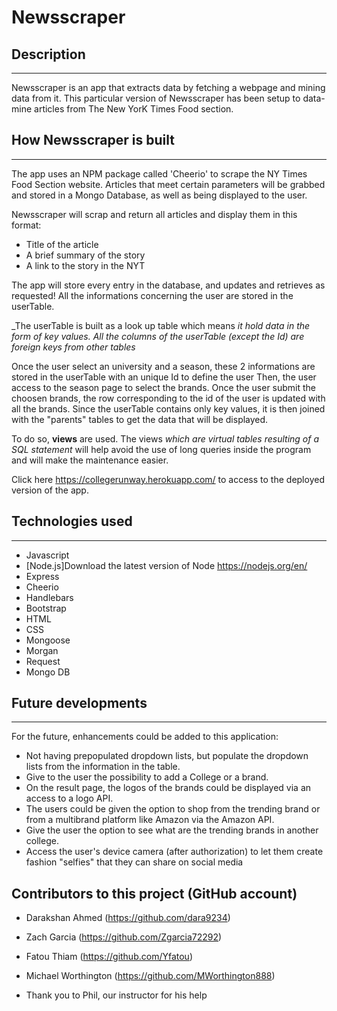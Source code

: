 # Newsscraper

## Description
----------------------
Newsscraper is an app that extracts data by fetching a webpage and mining data from it. This particular version of Newsscraper has been setup to data-mine articles from The New YorK Times Food section. 


## How Newsscraper is built
-----------------------------------
The app uses an NPM package called 'Cheerio' to scrape the NY Times Food Section website. Articles that meet certain parameters will be grabbed and stored in a Mongo Database, as well as being displayed to the user.

Newsscraper will scrap and return all articles and display them in this format: 

- Title of the article 
- A brief summary of the story
- A link to the story in the NYT




The app will store every entry in the database, and updates and retrieves as requested!
All the informations concerning the user are stored in the userTable.

_The userTable is built as a look up table which means _it hold data in the form of key values. All the columns of the userTable (except the Id) are foreign keys from other tables_

Once the user select an university and a season, these 2 informations are stored in the userTable with an unique Id to define the user
Then, the user access to the season page to select the brands. Once the user submit the choosen brands, the row corresponding to the id of the user is updated with all the brands.
Since the userTable contains only key values, it is then joined with the "parents" tables to get the data that will be displayed.

To do so, __views__ are used. The views _which are virtual tables resulting of a SQL statement_ will help avoid the use of long queries inside the program and will make the maintenance easier.

Click here https://collegerunway.herokuapp.com/ to access to the deployed version of the app.

## Technologies used
-----------------------------
 * Javascript
 * [Node.js]Download the latest version of Node https://nodejs.org/en/
 * Express
 * Cheerio
 * Handlebars
 * Bootstrap
 * HTML
 * CSS
 * Mongoose
 * Morgan
 * Request
 * Mongo DB


## Future developments
-----------------------------
For the future, enhancements could be added to this application:

 * Not having prepopulated dropdown lists, but populate the dropdown lists from the information in the table.
 * Give to the user the possibility to add a College or a brand.
 * On the result page, the logos of the brands could be displayed via an access to a logo API.
 * The users could be given the option to shop from the trending brand or from a multibrand platform like Amazon via the Amazon API.
 * Give the user the option to see what are the trending brands in another college.
 * Access the user's device camera (after authorization) to let them create fashion "selfies" that they can share on social media


## Contributors to this project (GitHub account)
 - Darakshan Ahmed (https://github.com/dara9234)
 - Zach Garcia (https://github.com/Zgarcia72292)
 - Fatou Thiam (https://github.com/Yfatou)
 - Michael Worthington (https://github.com/MWorthington888)

 - Thank you to Phil, our instructor for his help
